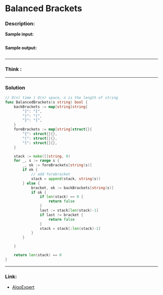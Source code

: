 # Balanced Brackets

### Description:  


**Sample input:**  
```

```

**Sample output:**  
```
```


---
### Think :

---
### Solution
```go
// O(n) time | O(n) space, n is the length of string
func BalancedBrackets(s string) bool {
	backBrackets := map[string]string{
		"]": "[",
		")": "(",
		"}": "{",
	}
	foreBrackets := map[string]struct{}{
		"{": struct{}{},
		"(": struct{}{},
		"[": struct{}{},
	}

	stack := make([]string, 0)
	for _, s := range s {
		_, ok := foreBrackets[string(s)]
		if ok {
			// add forebracket
			stack = append(stack, string(s))
		} else {
			bracket, ok := backBrackets[string(s)]
			if ok {
				if len(stack) == 0 {
					return false
				}
				last := stack[len(stack)-1]
				if last != bracket {
					return false
				}
				stack = stack[:len(stack)-1]
			}
		}

	}

	return len(stack) == 0
}

```

---
### Link:
- [AlgoExpert](https://www.algoexpert.io/questions/balanced-brackets)